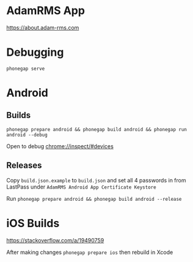 # AdamRMS App

https://about.adam-rms.com

# Debugging

`phonegap serve`

# Android

## Builds

`phonegap prepare android && phonegap build android && phonegap run android --debug`

Open to debug [chrome://inspect/#devices](chrome://inspect/#devices)

## Releases 

Copy `build.json.example` to `build.json` and set all 4 passwords in from LastPass under `AdamRMS Android App Certificate Keystore`

Run `phonegap prepare android && phonegap build android --release`

# iOS Builds

https://stackoverflow.com/a/19490759 

After making changes `phonegap prepare ios` then rebuild in Xcode